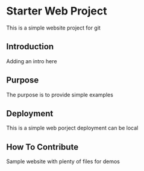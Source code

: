 # Starter Web Project

This is a simple website project for git

## Introduction

Adding an intro here

## Purpose

The purpose is to provide simple examples

## Deployment

This is a simple web porject deployment can be local

## How To Contribute

Sample website with plenty of files for demos